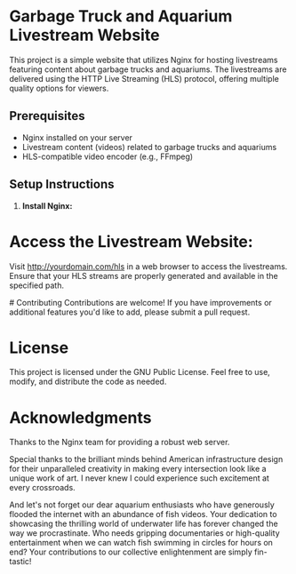 # Garbage Truck and Aquarium Livestream Website

This project is a simple website that utilizes Nginx for hosting livestreams featuring content about garbage trucks and aquariums. The livestreams are delivered using the HTTP Live Streaming (HLS) protocol, offering multiple quality options for viewers.

## Prerequisites
- Nginx installed on your server
- Livestream content (videos) related to garbage trucks and aquariums
- HLS-compatible video encoder (e.g., FFmpeg)

## Setup Instructions

1. **Install Nginx:**
   


# Access the Livestream Website:
Visit http://yourdomain.com/hls in a web browser to access the livestreams. Ensure that your HLS streams are properly generated and available in the specified path.

# Contributing
Contributions are welcome! If you have improvements or additional features you'd like to add, please submit a pull request.

# License
This project is licensed under the GNU Public License. Feel free to use, modify, and distribute the code as needed.

# Acknowledgments
Thanks to the Nginx team for providing a robust web server.

Special thanks to the brilliant minds behind American infrastructure design for their unparalleled creativity in making every intersection look like a unique work of art. I never knew I could experience such excitement at every crossroads.

And let's not forget our dear aquarium enthusiasts who have generously flooded the internet with an abundance of fish videos. Your dedication to showcasing the thrilling world of underwater life has forever changed the way we procrastinate. Who needs gripping documentaries or high-quality entertainment when we can watch fish swimming in circles for hours on end? Your contributions to our collective enlightenment are simply fin-tastic!

